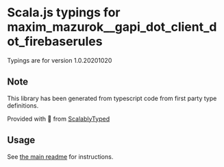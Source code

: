 
# Scala.js typings for maxim_mazurok__gapi_dot_client_dot_firebaserules

Typings are for version 1.0.20201020



## Note
This library has been generated from typescript code from first party type definitions.

Provided with :purple_heart: from [ScalablyTyped](https://github.com/oyvindberg/ScalablyTyped)

## Usage
See [the main readme](../../readme.md) for instructions.


